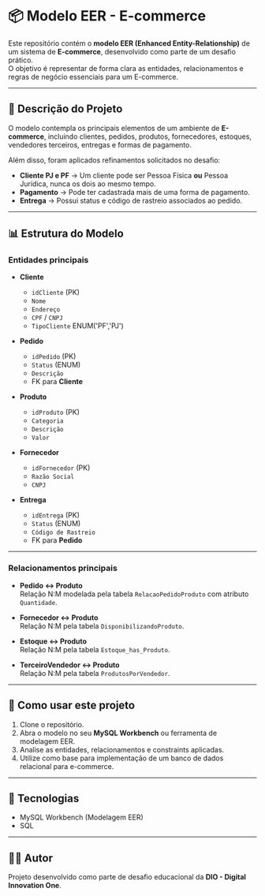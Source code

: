 # 📦 Modelo EER - E-commerce

Este repositório contém o **modelo EER (Enhanced Entity-Relationship)** de um sistema de **E-commerce**, desenvolvido como parte de um desafio prático.  
O objetivo é representar de forma clara as entidades, relacionamentos e regras de negócio essenciais para um E-commerce.

---

## 📝 Descrição do Projeto

O modelo contempla os principais elementos de um ambiente de **E-commerce**, incluindo clientes, pedidos, produtos, fornecedores, estoques, vendedores terceiros, entregas e formas de pagamento.

Além disso, foram aplicados refinamentos solicitados no desafio:
- **Cliente PJ e PF** → Um cliente pode ser Pessoa Física **ou** Pessoa Jurídica, nunca os dois ao mesmo tempo.  
- **Pagamento** → Pode ter cadastrada mais de uma forma de pagamento. 
- **Entrega** → Possui status e código de rastreio associados ao pedido.  

---

## 📊 Estrutura do Modelo

### Entidades principais
- **Cliente**
  - `idCliente` (PK)  
  - `Nome`  
  - `Endereço`  
  - `CPF` / `CNPJ`  
  - `TipoCliente` ENUM('PF','PJ')  

- **Pedido**
  - `idPedido` (PK)  
  - `Status` (ENUM)  
  - `Descrição`  
  - FK para **Cliente**  

- **Produto**
  - `idProduto` (PK)  
  - `Categoria`  
  - `Descrição`  
  - `Valor`  

- **Fornecedor**
  - `idFornecedor` (PK)  
  - `Razão Social`  
  - `CNPJ`  

- **Entrega**
  - `idEntrega` (PK)  
  - `Status` (ENUM)  
  - `Código de Rastreio`  
  - FK para **Pedido**

---

### Relacionamentos principais
- **Pedido ↔ Produto**  
  Relação N:M modelada pela tabela `RelacaoPedidoProduto` com atributo `Quantidade`.

- **Fornecedor ↔ Produto**  
  Relação N:M pela tabela `DisponibilizandoProduto`.

- **Estoque ↔ Produto**  
  Relação N:M pela tabela `Estoque_has_Produto`.

- **TerceiroVendedor ↔ Produto**  
  Relação N:M pela tabela `ProdutosPorVendedor`.

---

## 🚀 Como usar este projeto
1. Clone o repositório.  
2. Abra o modelo no seu **MySQL Workbench** ou ferramenta de modelagem EER.  
3. Analise as entidades, relacionamentos e constraints aplicadas.  
4. Utilize como base para implementação de um banco de dados relacional para e-commerce.

---

## 📌 Tecnologias
- MySQL Workbench (Modelagem EER)
- SQL

---

## 👨‍💻 Autor
Projeto desenvolvido como parte de desafio educacional da **DIO - Digital Innovation One**.  
